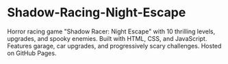 # Shadow-Racing-Night-Escape
Horror racing game "Shadow Racer: Night Escape" with 10 thrilling levels, upgrades, and spooky enemies. Built with HTML, CSS, and JavaScript. Features garage, car upgrades, and progressively scary challenges. Hosted on GitHub Pages.
